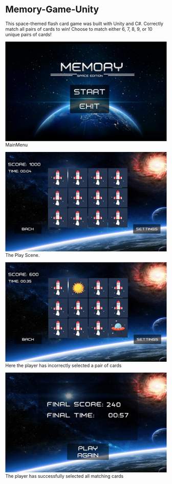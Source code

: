 # Memory-Game-Unity
This space-themed flash card game was built with Unity and C#.  Correctly match all pairs of cards to win!
Choose to match either 6, 7, 8, 9, or 10 unique pairs of cards!

![MainMenu](Sturbam_MemoryGame/MainMenu.png)
MainMenu

![PlayScreen](Sturbam_MemoryGame/PlayScreen.png)
The Play Scene.

![CardsSelected](Sturbam_MemoryGame/CardsRevealed.png)
Here the player has incorrectly selected a pair of cards

![You_Win](Sturbam_MemoryGame/YouWin.png)
The player has successfully selected all matching cards
